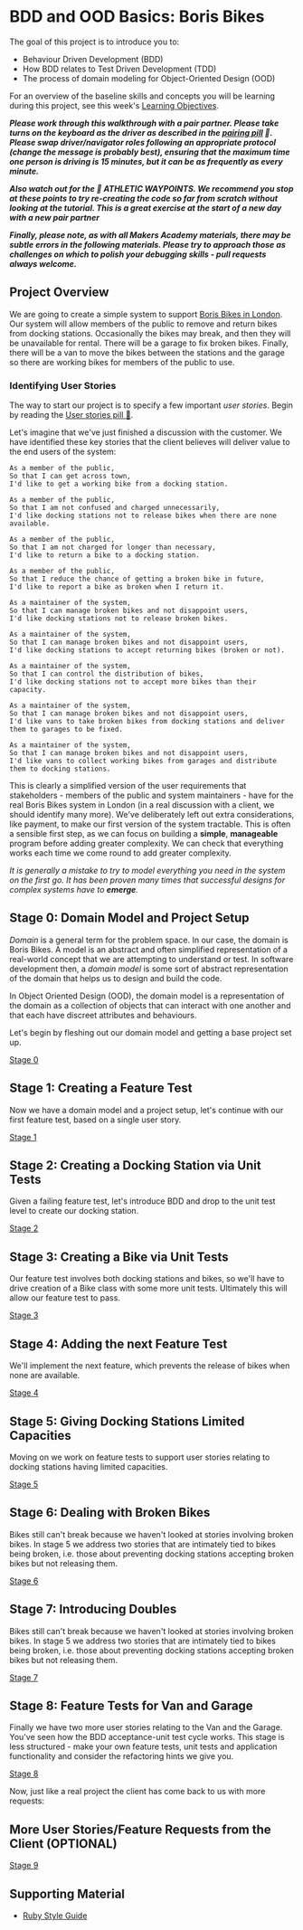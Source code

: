 # BDD and OOD Basics: Boris Bikes

The goal of this project is to introduce you to:

- Behaviour Driven Development (BDD)
- How BDD relates to Test Driven Development (TDD)
- The process of domain modeling for Object-Oriented Design (OOD)

For an overview of the baseline skills and concepts you will be learning during this project, see this week's [Learning Objectives](learning_objectives.md).

***Please work through this walkthrough with a pair partner. Please take turns on the keyboard as the driver as described in the [pairing pill](../pills/pairing.md) :pill:.   Please swap driver/navigator roles following an appropriate protocol (change the message is probably best), ensuring that the maximum time one person is driving is 15 minutes, but it can be as frequently as every minute.***


***Also watch out for the :running_shirt_with_sash: ATHLETIC WAYPOINTS.  We recommend you stop at these points to try re-creating the code so far from scratch without looking at the tutorial.  This is a great exercise at the start of a new day with a new pair partner***

***Finally, please note, as with all Makers Academy materials, there may be subtle errors in the following materials.  Please try to approach those as challenges on which to polish your debugging skills - pull requests always welcome.***

## Project Overview

We are going to create a simple system to support [Boris Bikes in London](https://en.wikipedia.org/wiki/Barclays_Cycle_Hire). Our system will allow members of the public to remove and return bikes from docking stations.  Occasionally the bikes may break, and then they will be unavailable for rental. There will be a garage to fix broken bikes. Finally, there will be a van to move the bikes between the stations and the garage so there are working bikes for members of the public to use.

### Identifying User Stories

The way to start our project is to specify a few important *user stories*.  Begin by reading the [User stories pill :pill:](../pills/user_stories.md).

Let's imagine that we've just finished a discussion with the customer. We have identified these key stories that the client believes will deliver value to the end users of the system:

```
As a member of the public,
So that I can get across town,
I'd like to get a working bike from a docking station.

As a member of the public,
So that I am not confused and charged unnecessarily,
I'd like docking stations not to release bikes when there are none available.

As a member of the public,
So that I am not charged for longer than necessary,
I'd like to return a bike to a docking station.

As a member of the public,
So that I reduce the chance of getting a broken bike in future,
I'd like to report a bike as broken when I return it.

As a maintainer of the system,
So that I can manage broken bikes and not disappoint users,
I'd like docking stations not to release broken bikes.

As a maintainer of the system,
So that I can manage broken bikes and not disappoint users,
I'd like docking stations to accept returning bikes (broken or not).

As a maintainer of the system,
So that I can control the distribution of bikes,
I'd like docking stations not to accept more bikes than their capacity.

As a maintainer of the system,
So that I can manage broken bikes and not disappoint users,
I'd like vans to take broken bikes from docking stations and deliver them to garages to be fixed.

As a maintainer of the system,
So that I can manage broken bikes and not disappoint users,
I'd like vans to collect working bikes from garages and distribute them to docking stations.
```

This is clearly a simplified version of the user requirements that stakeholders - members of the public and system maintainers - have for the real Boris Bikes system in London (in a real discussion with a client, we should identify many more).  We've deliberately left out extra considerations, like payment, to make our first version of the system tractable.  This is often a sensible first step, as we can focus on building a **simple**, **manageable** program before adding greater complexity. We can check that everything works each time we come round to add greater complexity.

*It is generally a mistake to try to model everything you need in the system on the first go.  It has been proven many times that successful designs for complex systems have to **emerge**.*


## Stage 0: Domain Model and Project Setup

*Domain* is a general term for the problem space.  In our case, the domain is Boris Bikes.  A model is an abstract and often simplified representation of a real-world concept that we are attempting to understand or test.  In software development then, a *domain model* is some sort of abstract representation of the domain that helps us to design and build the code.

In Object Oriented Design (OOD), the domain model is a representation of the domain as a collection of objects that can interact with one another and that each have discreet attributes and behaviours.

Let's begin by fleshing out our domain model and getting a base project set up.

[Stage 0](boris_bikes_stage_0.md)

## Stage 1: Creating a Feature Test

Now we have a domain model and a project setup, let's continue with our first feature test, based on a single user story.

[Stage 1](boris_bikes_stage_1.md)

## Stage 2: Creating a Docking Station via Unit Tests

Given a failing feature test, let's introduce BDD and drop to the unit test level to create our docking station.

[Stage 2](boris_bikes_stage_2.md)

## Stage 3: Creating a Bike via Unit Tests

Our feature test involves both docking stations and bikes, so we'll have to drive creation of a Bike class with some more unit tests.  Ultimately this will allow our feature test to pass.

[Stage 3](boris_bikes_stage_3.md)

## Stage 4: Adding the next Feature Test

We'll implement the next feature, which prevents the release of bikes when none are available.

[Stage 4](boris_bikes_stage_4.md)

## Stage 5: Giving Docking Stations Limited Capacities

Moving on we work on feature tests to support user stories relating to docking stations having limited capacities.

[Stage 5](boris_bikes_stage_5.md)

## Stage 6: Dealing with Broken Bikes

Bikes still can't break because we haven't looked at stories involving broken bikes.  In stage 5 we address two stories that are intimately tied to bikes being broken, i.e. those about preventing docking stations accepting broken bikes but not releasing them.

[Stage 6](boris_bikes_stage_6.md)

## Stage 7: Introducing Doubles

Bikes still can't break because we haven't looked at stories involving broken bikes.  In stage 5 we address two stories that are intimately tied to bikes being broken, i.e. those about preventing docking stations accepting broken bikes but not releasing them.

[Stage 7](boris_bikes_stage_7.md)

## Stage 8: Feature Tests for Van and Garage

Finally we have two more user stories relating to the Van and the Garage.  You've seen how the BDD acceptance-unit test cycle works.  This stage is less structured - make your own feature tests, unit tests and application functionality and consider the refactoring hints we give you.

[Stage 8](boris_bikes_stage_8.md)

Now, just like a real project the client has come back to us with more requests:

## More User Stories/Feature Requests from the Client (OPTIONAL)

[Stage 9](boris_bikes_stage_9.md)


## Supporting Material

- [Ruby Style Guide](https://github.com/bbatsov/ruby-style-guide)
